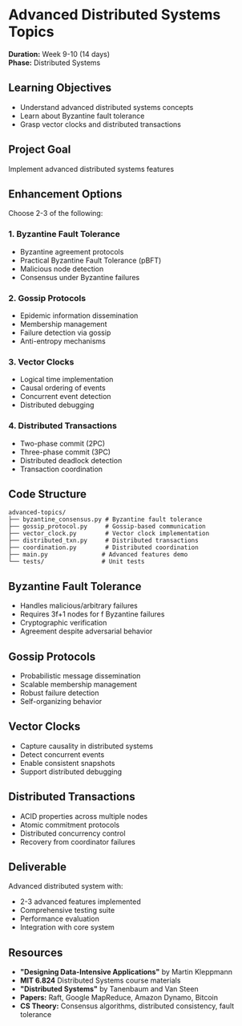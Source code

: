 # Advanced Distributed Systems Topics

**Duration:** Week 9-10 (14 days)  
**Phase:** Distributed Systems

## Learning Objectives
- Understand advanced distributed systems concepts
- Learn about Byzantine fault tolerance
- Grasp vector clocks and distributed transactions

## Project Goal
Implement advanced distributed systems features

## Enhancement Options
Choose 2-3 of the following:

### 1. Byzantine Fault Tolerance
- Byzantine agreement protocols
- Practical Byzantine Fault Tolerance (pBFT)
- Malicious node detection
- Consensus under Byzantine failures

### 2. Gossip Protocols
- Epidemic information dissemination
- Membership management
- Failure detection via gossip
- Anti-entropy mechanisms

### 3. Vector Clocks
- Logical time implementation
- Causal ordering of events
- Concurrent event detection
- Distributed debugging

### 4. Distributed Transactions
- Two-phase commit (2PC)
- Three-phase commit (3PC)
- Distributed deadlock detection
- Transaction coordination

## Code Structure
```
advanced-topics/
├── byzantine_consensus.py # Byzantine fault tolerance
├── gossip_protocol.py     # Gossip-based communication
├── vector_clock.py        # Vector clock implementation
├── distributed_txn.py     # Distributed transactions
├── coordination.py        # Distributed coordination
├── main.py               # Advanced features demo
└── tests/                # Unit tests
```

## Byzantine Fault Tolerance
- Handles malicious/arbitrary failures
- Requires 3f+1 nodes for f Byzantine failures
- Cryptographic verification
- Agreement despite adversarial behavior

## Gossip Protocols
- Probabilistic message dissemination
- Scalable membership management
- Robust failure detection
- Self-organizing behavior

## Vector Clocks
- Capture causality in distributed systems
- Detect concurrent events
- Enable consistent snapshots
- Support distributed debugging

## Distributed Transactions
- ACID properties across multiple nodes
- Atomic commitment protocols
- Distributed concurrency control
- Recovery from coordinator failures

## Deliverable
Advanced distributed system with:
- 2-3 advanced features implemented
- Comprehensive testing suite
- Performance evaluation
- Integration with core system

## Resources
- **"Designing Data-Intensive Applications"** by Martin Kleppmann
- **MIT 6.824** Distributed Systems course materials
- **"Distributed Systems"** by Tanenbaum and Van Steen
- **Papers:** Raft, Google MapReduce, Amazon Dynamo, Bitcoin
- **CS Theory:** Consensus algorithms, distributed consistency, fault tolerance